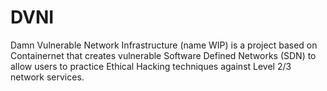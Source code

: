# DVNI
Damn Vulnerable Network Infrastructure (name WIP) is a project based on Containernet that creates vulnerable Software Defined Networks (SDN) to allow users to practice Ethical Hacking techniques against Level 2/3 network services.
